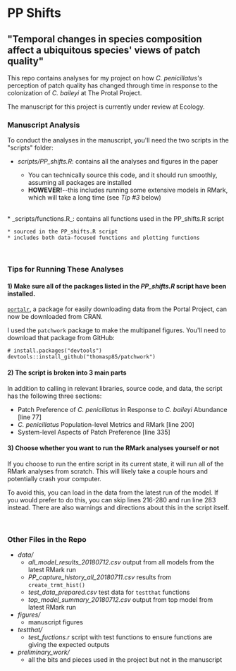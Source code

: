# PP Shifts
## "Temporal changes in species composition affect a ubiquitous species' views of patch quality"

This repo contains analyses for my project on how _C. penicillatus's_ perception of patch quality has changed through time in response to the colonization of _C. baileyi_ at The Protal Project.

The manuscript for this project is currently under review at Ecology.


### Manuscript Analysis

To conduct the analyses in the manuscript, you'll need the two scripts in the "scripts" folder:

  * _scripts/PP_shifts.R_: contains all the analyses and figures in the paper
  
    * You can technically source this code, and it should run smoothly, assuming all packages are installed
    * **HOWEVER!**--this includes running some extensive models in RMark, which will take a long time (see _Tip #3_ below)
<br>  
  * _scripts/functions.R_: contains all functions used in the PP_shifts.R script
  
    * sourced in the PP_shifts.R script
    * includes both data-focused functions and plotting functions

<br>

### Tips for Running These Analyses

#### 1) Make sure all of the packages listed in the _PP_shifts.R_ script have been installed.

[`portalr`](https://github.com/weecology/portalr), a package for easily downloading data from the Portal Project, can now be downloaded from CRAN.

I used the `patchwork` package to make the multipanel figures. You'll need to download that package from GitHub:

```
# install.packages("devtools")
devtools::install_github("thomasp85/patchwork")
```

#### 2) The script is broken into 3 main parts

In addition to calling in relevant libraries, source code, and data, the script has the following three sections:

* Patch Preference of _C. penicillatus_ in Response to _C. baileyi_ Abundance [line 77]
* _C. penicillatus_ Population-level Metrics and RMark [line 200]
* System-level Aspects of Patch Preference [line 335]


#### 3) Choose whether you want to run the RMark analyses yourself or not

If you choose to run the entire script in its current state, it will run all of the RMark analyses from scratch. This will likely take a couple hours and potentially crash your computer.

To avoid this, you can load in the data from the latest run of the model. If you would prefer to do this, you can skip lines 216-280 and run line 283 instead. There are also warnings and directions about this in the script itself.

<br>

### Other Files in the Repo

  * _data/_
    * _all_model_results_20180712.csv_ output from all models from the latest RMark run
    * _PP_capture_history_all_20180711.csv_ results from `create_trmt_hist()`
    * _test_data_prepared.csv_ test data for `testthat` functions
    * _top_model_summary_20180712.csv_ output from top model from latest RMark run   
  * _figures/_ 
    * manuscript figures
  * _testthat/_ 
    * _test_fuctions.r_ script with test functions to ensure functions are giving the expected outputs   
  * _preliminary_work/_ 
    * all the bits and pieces used in the project but not in the manuscript